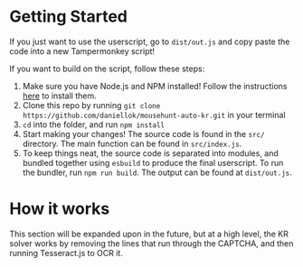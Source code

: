 # Getting Started
If you just want to use the userscript, go to `dist/out.js` and copy paste the code into a new Tampermonkey script!

If you want to build on the script, follow these steps:

1. Make sure you have Node.js and NPM installed! Follow the instructions [here](https://docs.npmjs.com/downloading-and-installing-node-js-and-npm) to install them.
2. Clone this repo by running `git clone https://github.com/daniellok/mousehunt-auto-kr.git` in your terminal
3. `cd` into the folder, and run `npm install`
4. Start making your changes! The source code is found in the `src/` directory. The main function can be found in `src/index.js`. 
5. To keep things neat, the source code is separated into modules, and bundled together using `esbuild` to produce the final userscript. To run the bundler, run `npm run build`. The output can be found at `dist/out.js`.


# How it works
This section will be expanded upon in the future, but at a high level, the KR solver works by removing the lines that run through the CAPTCHA, and then running Tesseract.js to OCR it.
